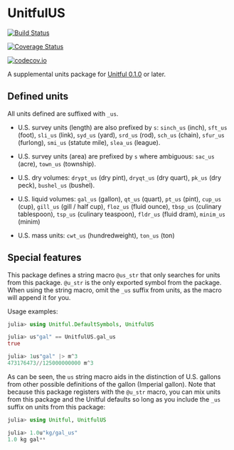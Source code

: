 # UnitfulUS

[![Build Status](https://travis-ci.org/ajkeller34/UnitfulUS.jl.svg?branch=master)](https://travis-ci.org/ajkeller34/UnitfulUS.jl)

[![Coverage Status](https://coveralls.io/repos/ajkeller34/UnitfulUS.jl/badge.svg?branch=master&service=github)](https://coveralls.io/github/ajkeller34/UnitfulUS.jl?branch=master)

[![codecov.io](http://codecov.io/github/ajkeller34/UnitfulUS.jl/coverage.svg?branch=master)](http://codecov.io/github/ajkeller34/UnitfulUS.jl?branch=master)

A supplemental units package for [Unitful 0.1.0](https://github.com/ajkeller34/Unitful.jl.git)
or later.

## Defined units

All units defined are suffixed with `_us`.

- U.S. survey units (length) are also prefixed by `s`:
  `sinch_us` (inch), `sft_us` (foot), `sli_us` (link), `syd_us`
  (yard), `srd_us` (rod), `sch_us` (chain), `sfur_us` (furlong), `smi_us`
  (statute mile), `slea_us` (league).

- U.S. survey units (area) are prefixed by `s` where ambiguous:
  `sac_us` (acre), `town_us` (township).  

- U.S. dry volumes: `drypt_us` (dry pint), `dryqt_us` (dry quart), `pk_us` (dry
  peck), `bushel_us` (bushel).

- U.S. liquid volumes: `gal_us` (gallon), `qt_us` (quart), `pt_us` (pint),
  `cup_us` (cup), `gill_us` (gill / half cup), `floz_us` (fluid ounce),
  `tbsp_us` (culinary tablespoon), `tsp_us` (culinary teaspoon),
  `fldr_us` (fluid dram), `minim_us` (minim)

- U.S. mass units: `cwt_us` (hundredweight), `ton_us` (ton)

## Special features

This package defines a string macro `@us_str` that only searches for units from
this package. `@u_str` is the only exported symbol from the package. When using
the string macro, omit the `_us` suffix from units, as the macro will append it
for you.

Usage examples:

```jl
julia> using Unitful.DefaultSymbols, UnitfulUS

julia> us"gal" == UnitfulUS.gal_us
true

julia> 1us"gal" |> m^3
473176473//125000000000 m^3
```

As can be seen, the `us` string macro aids in the distinction of U.S. gallons from
other possible definitions of the gallon (Imperial gallon). Note that because
this package registers with the `@u_str` macro, you can mix units from this
package and the Unitful defaults so long as you include the `_us` suffix on units
from this package:

```jl
julia> using Unitful, UnitfulUS

julia> 1.0u"kg/gal_us"
1.0 kg galᵘˢ
```
